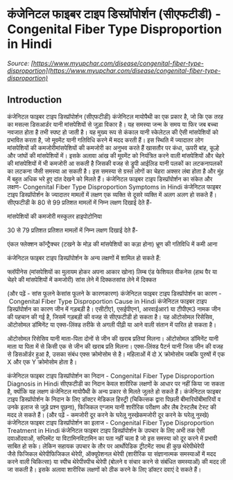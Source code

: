 # कंजेनिटल फाइबर टाइप डिस्प्रॉपोर्शन (सीएफटीडी) - Congenital Fiber Type Disproportion in Hindi
_Source: [https://www.myupchar.com/disease/congenital-fiber-type-disproportion](https://www.myupchar.com/disease/congenital-fiber-type-disproportion)_

## Introduction
कंजेनिटल फाइबर टाइप डिस्प्रॉपोर्शन (सीएफटीडी) कंजेनिटल मायोपैथी का एक प्रकार है, जो कि एक तरह का मसल्स डिसआर्डर यानी मांसपेशियों से जुड़ा विकार है। यह समस्या जन्म के समय या फिर जब बच्चा नवजात होता है तभी स्पष्ट हो जाती है। यह मुख्य रूप से कंकाल यानी स्केलेटल की ऐसी मांसपेशियों को प्रभावित करता है, जो मूवमेंट यानी गतिविधि करने में मदद करती हैं। इस स्थिति में ज्यादातर लोग मांसपेशियों की कमजोरीमांसपेशियों की कमजोरी का अनुभव करते हैं खासतौर पर कंधा, ऊपरी बांह, कूल्हे और जांघों की मांसपेशियों में। इसके अलावा आंख की मूवमेंट को नियंत्रित करने वाली मांसपेशियों और चेहरे की मांसपेशियों में भी कमजोरी आ सकती है जिसकी वजह से ड्रूपी आईलिड यानी पलकों का लटकनापलकों का लटकना जैसी समस्या आ सकती है। इस समस्या से ग्रस्त लोगों का चेहरा अक्सर लंबा होता है और मुंह में बहुत अधिक भरे हुए दांत देखने को मिलते हैं।
कंजेनिटल फाइबर टाइप डिस्प्रॉपोर्शन का संकेत और लक्षण- Congenital Fiber Type Disproportion Symptoms in Hindi
कंजेनिटल फाइबर टाइप डिस्प्रॉपोर्शन के ज्यादातर मामलों में लक्षण एक व्यक्ति से दूसरे व्यक्ति में अलग अलग हो सकते हैं। सीएफटीडी के 80 से 99 प्रतिशत मामलों में निम्न लक्षण दिखाई देते हैं-

मांसपेशियों की कमजोरी
मस्कुलर हाइपोटोनिया

30 से 79 प्रतिशत प्रतिशत मामलों में निम्न लक्षण दिखाई देते हैं-

एंकल फ्लेक्शन कॉन्ट्रैक्चर (टखने के मोड़ की मांसपेशियों का कड़ा होना)
भ्रूण की गतिविधि में कमी आना

कंजेनिटल फाइबर टाइप डिस्प्रॉपोर्शन के अन्य लक्षणों में शामिल हो सकते हैं:

फ्लॉपीनेस (मांसपेशियों का मुलायम होकर अपना आकार खोना)
लिम्ब एंड फेशियल वीकनेस (हाथ पैर या चेहरे की मांसपेशियों में कमजोरी)
सांस लेने में दिक्कतसांस लेने में दिक्कत

(और पढ़ें - सांस फूलने केसांस फूलने के कारणकारण)
कंजेनिटल​ फाइबर टाइप डिस्प्रॉपोर्शन का कारण - Congenital Fiber Type Disproportion Cause in Hindi
कंजेनिटल फाइबर टाइप डिस्प्रॉपोर्शन का कारण जीन में गड़बड़ी है। एसीटीए1, एसईपीएन1, आरवाईआर1 या टीपीएम3 नामक जीन की पहचान की गई है, जिसमें गड़बड़ी की वजह से सीएफटीडी हो सकता है। यह ऑटोसोमल रिसेसिव, ऑटोसोमल डॉमिनेंट या एक्स-लिंक्ड तरीके से अगली पीढ़ी या आने वाली संतान में पारित हो सकता है।

ऑटोसोमल रिसेसिव यानी माता-पिता दोनों से जीन की खराब प्रतियां मिलना।
ऑटोसोमल डॉमिनेंट यानी माता या पिता में से किसी एक से जीन की खराब प्रति मिलना।
एक्स-लिंक्ड पैटर्न यानी जिस जीन की वजह से डिसऑर्डर हुआ है, उसका संबंध एक्स क्रोमोसोम से है। महिलाओं में दो X क्रोमोसोम जबकि पुरुषों में एक X और एक Y क्रोमोसोम होता है।

कंजेनिटल​ फाइबर टाइप डिस्प्रॉपोर्शन का निदान - Congenital Fiber Type Disproportion Diagnosis in Hindi
सीएफटीडी का निदान केवल शारीरिक लक्षणों के आधार पर नहीं किया जा सकता है, क्योंंकि यह लक्षण कंजेनिटल मायोपैथी के अन्य प्रकार से मिलते जुलते हो सकते हैं। कंजेनिटल फाइबर टाइप डिस्प्रॉपोर्शन के निदान के लिए डॉक्टर मेडिकल हिस्ट्री (चिकित्सक द्वारा पिछली बीमारियोंबीमारियों व उनके इलाज से जुड़े प्रश्न पूछना), फिजिकल एग्जाम यानी शारीरिक परीक्षण और लैब टेस्टलैब टेस्ट की मदद ले सकते हैं।
(और पढ़ें - कमजोरी दूर करने के घरेलू नुस्खेकमजोरी दूर करने के घरेलू नुस्खे)
कंजेनिटल​ फाइबर टाइप डिस्प्रॉपोर्शन का इलाज - Congenital Fiber Type Disproportion Treatment in Hindi
कंजेनिटल फाइबर टाइप डिस्प्रॉपोर्शन के उपचार के लिए अभी तक ऐसी दवाओंदवाओं, सप्लिमेंट या विटामिनविटामिन का पता नहीं चला है जो इस समस्या को दूर करने में प्रभावी साबित हो सके। लेकिन सहायक उपचार के तौर पर आर्थोपेडिक ट्रीटमेंट साथ ही कुछ थेरेपीथेरेपी जैसे फिजिकल थेरेपीफिजिकल थेरेपी, ऑक्यूपेशनल थेरेपी (शारीरिक या संज्ञानात्मक समस्याओं में मदद करने वाली चिकित्सा) या स्पीच थेरेपीस्पीच थेरेपी (बोलने व संचार करने से संबंधित समस्याओं) की मदद ली जा सकती है। इसके अलावा शारीरिक लक्षणों को ठीक करने के लिए डॉक्टर दवाएं दे सकते हैं।

